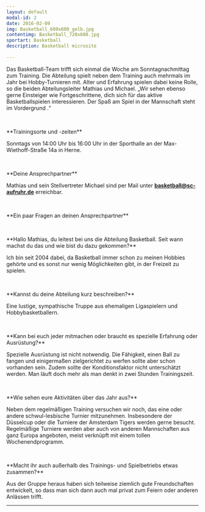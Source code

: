 ```yaml
---
layout: default
modal-id: 2
date: 2016-02-09
img: Basketball_600x600_gelb.jpg
contentimg: Basketball_720x600.jpg
sportart: Basketball
description: Basketball microsite
             
---
```


  
  Das Basketball-Team trifft sich einmal die Woche am Sonntagnachmittag zum Training. Die Abteilung spielt neben dem Training auch mehrmals im Jahr bei Hobby-Turnieren mit. Alter und Erfahrung spielen dabei keine Rolle, so die beiden Abteilungsleiter Mathias und Michael. „Wir sehen ebenso gerne Einsteiger wie Fortgeschrittene, dich sich für das aktive Basketballspielen interessieren. Der Spaß am Spiel in der Mannschaft steht  im Vordergrund .“
  
<p>&nbsp;</p>
**Trainingsorte und -zeiten**

 Sonntags von 14:00 Uhr bis 16:00 Uhr in der Sporthalle an der Max-Wiethoff-Straße 14a in Herne.

<p>&nbsp;</p>
**Deine Ansprechpartner**

Mathias und sein Stellvertreter Michael sind per Mail unter <font color="#0000FF"><b><a href="mailto:basketball@sc-aufruhr.de">basketball@sc-aufruhr.de</a></b></font> erreichbar.

<p>&nbsp;</p>
 **Ein paar Fragen an deinen Ansprechpartner**

<p>&nbsp;</p>
**Hallo Mathias, du leitest bei uns die Abteilung Basketball. Seit wann machst du das und wie bist du dazu gekommen?**
  
  Ich bin seit 2004 dabei, da Basketball immer schon zu meinen Hobbies gehörte und es sonst nur wenig Möglichkeiten gibt, in der Freizeit zu spielen.
<p>&nbsp;</p>
**Kannst du deine Abteilung kurz beschreiben?**

Eine lustige, sympathische Truppe aus ehemaligen Ligaspielern und Hobbybasketballern.


<p>&nbsp;</p>
**Kann bei euch jeder mitmachen oder braucht es spezielle Erfahrung oder Ausrüstung?**
  
  Spezielle Ausrüstung ist nicht notwendig. Die Fähigkeit, einen Ball zu fangen und einigermaßen zielgerichtet zu werfen sollte aber schon vorhanden sein.
Zudem sollte der Konditionsfaktor nicht unterschätzt werden. Man läuft doch mehr als man denkt in zwei Stunden Trainingszeit.
<p>&nbsp;</p>
**Wie sehen eure Aktivitäten über das Jahr aus?**

Neben dem regelmäßigen Training versuchen wir noch, das eine oder andere schwul-lesbische Turnier mitzunehmen. Insbesondere der Düsselcup oder die Turniere der Amsterdam Tigers werden gerne besucht. Regelmäßige Turniere werden aber auch von anderen Mannschaften aus ganz Europa angeboten, meist verknüpft mit einem tollen Wochenendprogramm.

<p>&nbsp;</p>
**Macht ihr auch außerhalb des Trainings- und Spielbetriebs etwas zusammen?**

Aus der Gruppe heraus haben sich teilweise ziemlich gute Freundschaften entwickelt, so dass man sich dann auch mal privat zum Feiern oder anderen Anlässen trifft.


___
